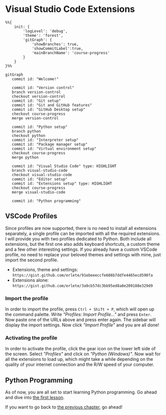 # Visual Studio Code Extensions

```mermaid
%%{
    init: {
        'logLevel': 'debug',
        'theme': 'forest',
        'gitGraph': {
            'showBranches': true,
            'showCommitLabel':true,
            'mainBranchName': 'course-progress'
        }
    }
}%%

gitGraph
   commit id: "Welcome!"

   commit id: "Version control"
   branch version-control
   checkout version-control
   commit id: "Git setup"
   commit id: "Git and GitHub features"
   commit id: "GitHub Desktop setup"
   checkout course-progress
   merge version-control

   commit id: "Python setup"
   branch python
   checkout python
   commit id: "Interpreter setup"
   commit id: "Package manager setup"
   commit id: "Virtual environment setup"
   checkout course-progress
   merge python

   commit id: "Visual Studio Code" type: HIGHLIGHT
   branch visual-studio-code
   checkout visual-studio-code
   commit id: "Editor setup"
   commit id: "Extensions setup" type: HIGHLIGHT
   checkout course-progress
   merge visual-studio-code

   commit id: "Python programming"
```

## VSCode Profiles

Since profiles are now supported, there is no need to install all extensions separately, a single profile can be imported with all the required extensions. I will provide you with two profiles dedicated to Python. Both include all extensions, but the first one also adds keyboard shortcuts, a custom theme and a few other interesting settings. If you already have a custom VSCode profile, no need to replace your beloved themes and settings with mine, just import the second profile.

- Extensions, theme and settings: `https://gist.github.com/erlete/91ebeeeccfe686b7ddfe4465ecd590fa`
- Extensions alone: `https://gist.github.com/erlete/3a9cb57dc3bb95ed8a8e209188e329d9`

### Import the profile

In order to import the profile, press `Ctrl + Shift + P`, which will open up the command palette. Write *"Profiles: Import Profile..."* and press `Enter`. Now paste one of the URLs above and press enter again. The sidebar will display the import settings. Now click *"Import Profile"* and you are all done!

### Activating the profile

In order to activate the profile, click the gear icon on the lower left side of the screen. Select *"Profiles"* and click on *"Python (Windows)"*. Now wait for all the extensions to load up, which might take a while depending on the quality of your internet connection and the R/W speed of your computer.

## Python Programming

As of now, you are all set to start learning Python programming. Go ahead and dive into [the first lesson](/lessons/introduction.ipynb).

If you want to go back to [the previous chapter](../editor/README.md), go ahead!
